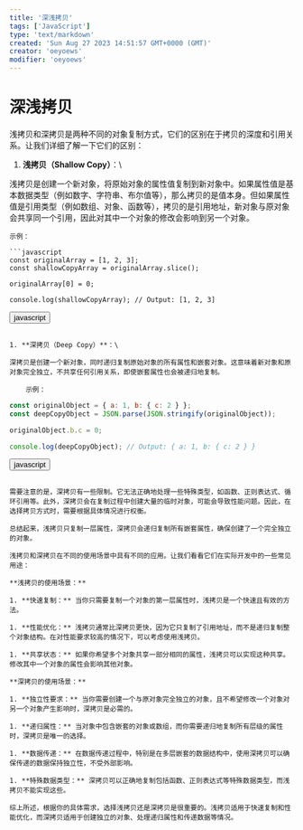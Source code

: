```yaml
---
title: '深浅拷贝'
tags: ['JavaScript']
type: 'text/markdown'
created: 'Sun Aug 27 2023 14:51:57 GMT+0000 (GMT)'
creator: 'oeyoews'
modifier: 'oeyoews'
---
```


# 深浅拷贝

浅拷贝和深拷贝是两种不同的对象复制方式，它们的区别在于拷贝的深度和引用关系。让我们详细了解一下它们的区别：

1. **浅拷贝（Shallow Copy）**：\

浅拷贝是创建一个新对象，将原始对象的属性值复制到新对象中。如果属性值是基本数据类型（例如数字、字符串、布尔值等），那么拷贝的是值本身。但如果属性值是引用类型（例如数组、对象、函数等），拷贝的是引用地址，新对象与原对象会共享同一个引用，因此对其中一个对象的修改会影响到另一个对象。

    示例：

```
```javascript
const originalArray = [1, 2, 3];
const shallowCopyArray = originalArray.slice();

originalArray[0] = 0;

console.log(shallowCopyArray); // Output: [1, 2, 3]
```

<button>javascript</button>
```

1. **深拷贝（Deep Copy）**：\

深拷贝是创建一个新对象，同时递归复制原始对象的所有属性和嵌套对象。这意味着新对象和原对象完全独立，不共享任何引用关系，即使嵌套属性也会被递归地复制。

    示例：

```
```javascript
const originalObject = { a: 1, b: { c: 2 } };
const deepCopyObject = JSON.parse(JSON.stringify(originalObject));

originalObject.b.c = 0;

console.log(deepCopyObject); // Output: { a: 1, b: { c: 2 } }
```

<button>javascript</button>
```

需要注意的是，深拷贝有一些限制。它无法正确地处理一些特殊类型，如函数、正则表达式、循环引用等。此外，深拷贝会在复制过程中创建大量的临时对象，可能会导致性能问题。因此，在选择拷贝方式时，需要根据具体情况进行权衡。

总结起来，浅拷贝只复制一层属性，深拷贝会递归复制所有嵌套属性，确保创建了一个完全独立的对象。

浅拷贝和深拷贝在不同的使用场景中具有不同的应用。让我们看看它们在实际开发中的一些常见用途：

**浅拷贝的使用场景：**

1. **快速复制：** 当你只需要复制一个对象的第一层属性时，浅拷贝是一个快速且有效的方法。

1. **性能优化：** 浅拷贝通常比深拷贝更快，因为它只复制了引用地址，而不是递归复制整个对象结构。在对性能要求较高的情况下，可以考虑使用浅拷贝。

1. **共享状态：** 如果你希望多个对象共享一部分相同的属性，浅拷贝可以实现这种共享。修改其中一个对象的属性会影响其他对象。

**深拷贝的使用场景：**

1. **独立性要求：** 当你需要创建一个与原对象完全独立的对象，且不希望修改一个对象对另一个对象产生影响时，深拷贝是必需的。

1. **递归属性：** 当对象中包含嵌套的对象或数组，而你需要递归地复制所有层级的属性时，深拷贝是唯一的选择。

1. **数据传递：** 在数据传递过程中，特别是在多层嵌套的数据结构中，使用深拷贝可以确保传递的数据保持独立性，不受外部影响。

1. **特殊数据类型：** 深拷贝可以正确地复制包括函数、正则表达式等特殊数据类型，而浅拷贝不能实现这些。

综上所述，根据你的具体需求，选择浅拷贝还是深拷贝是很重要的。浅拷贝适用于快速复制和性能优化，而深拷贝适用于创建独立的对象、处理递归属性和传递数据等情况。
